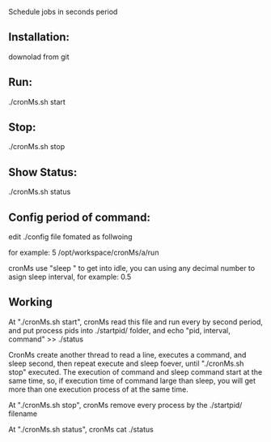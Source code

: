 Schedule jobs in seconds period



Installation:
-------------
 downolad from git

Run:
----
./cronMs.sh start 


Stop:
-----
./cronMs.sh stop


Show Status:
------------
./cronMs.sh status


Config period of command:
-------------------------
edit ./config file fomated as follwoing
<interval> <command>

for example:
5 /opt/workspace/cronMs/a/run

cronMs use "sleep <interval>" to get into idle, 
you can using any decimal number to asign sleep interval, for example:
 0.5 <commnad>


Working
-------
At "./cronMs.sh start", cronMs read this file and run every <command> by <interval> second period,
and put process pids into ./startpid/ folder,
and echo "pid, interval, command" >> ./status


CronMs create another thread to read a line, executes a command, and sleep <interval> second, 
then repeat execute and sleep foever, until "./cronMs.sh stop" executed.
The execution of command and sleep command start at the same time, so, if execution time of command large than sleep, you will get more than one execution process of <command> at the same time.


At "./cronMs.sh stop", cronMs remove every process by the ./startpid/ filename

At "./cronMs.sh status", cronMs cat ./status


